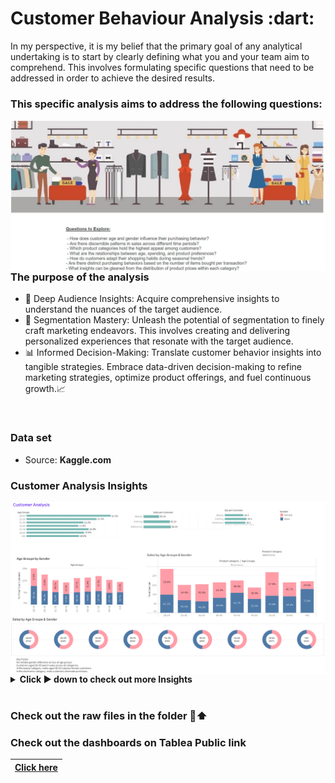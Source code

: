 <p>
  <h1 align="left"><b>Customer Behaviour Analysis :dart:</b></h1>
<a align="left">In my perspective, it is my belief that the primary goal of any analytical undertaking is to start by clearly defining what you and your team aim to comprehend. This involves formulating specific questions that need to be addressed in order to achieve the desired results</a>. 
</p>

### This specific analysis aims to address the following questions: 
<a target="">
  <img align="left" alt="" src="https://github.com/DJJamsran/images/blob/main/11.png" width="1000"/>
</a>
<br>

###
<br>

### The purpose of the analysis
- 🔑 Deep Audience Insights: Acquire comprehensive insights to understand the nuances of the target audience.
- 🚀 Segmentation Mastery: Unleash the potential of segmentation to finely craft marketing endeavors. This involves creating and delivering personalized experiences that resonate with the target audience.
- 📊 Informed Decision-Making: Translate customer behavior insights into tangible strategies. Embrace data-driven decision-making to refine marketing strategies, optimize product offerings, and fuel continuous growth.📈

<br>

### Data set
- Source: **Kaggle.com** 


### Customer Analysis Insights 
<a target="">
  <img align="left" alt="" src="https://github.com/DJJamsran/images/blob/main/2.png" width="1000"/>
</a>


<details>
  <summary><b>Click ▶️ down to check out more Insights</b></summary>
  <img src="https://github.com/DJJamsran/images/blob/main/3.png" alt="image-description"/>
  <img src="https://github.com/DJJamsran/images/blob/main/4.png" alt="image-description"/>
</details>

<br>

### Check out the raw files in the folder 📂⬆️
### Check out the dashboards on Tablea Public link

|[Click here](https://public.tableau.com/app/profile/jamsran.davaajav/vizzes/)|
|---|
